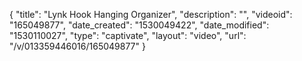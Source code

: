 {
    "title": "Lynk Hook Hanging Organizer",
    "description": "",
    "videoid": "165049877",
    "date_created": "1530049422",
    "date_modified": "1530110027",
    "type": "captivate",
    "layout": "video",
    "url": "\/v\/013359446016\/165049877"
}